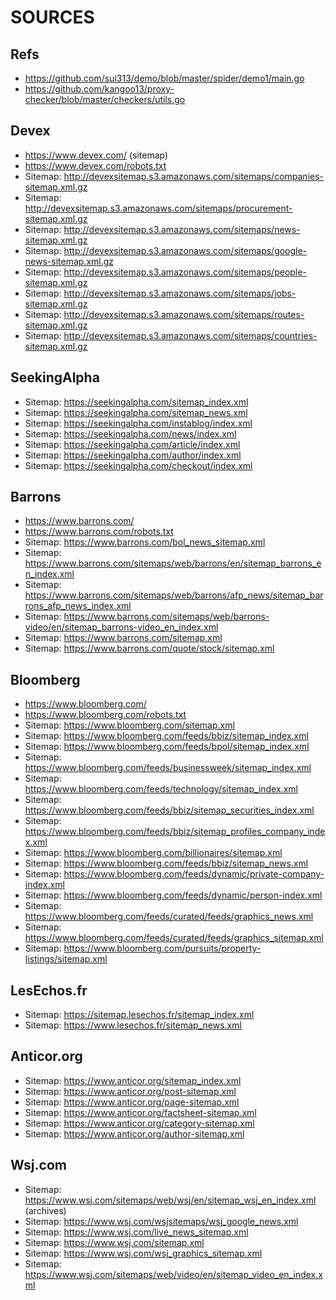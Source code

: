 # SOURCES

## Refs
- https://github.com/sui313/demo/blob/master/spider/demo1/main.go
- https://github.com/kangoo13/proxy-checker/blob/master/checkers/utils.go

## Devex
- https://www.devex.com/ (sitemap)
- https://www.devex.com/robots.txt
- Sitemap: http://devexsitemap.s3.amazonaws.com/sitemaps/companies-sitemap.xml.gz
- Sitemap: http://devexsitemap.s3.amazonaws.com/sitemaps/procurement-sitemap.xml.gz
- Sitemap: http://devexsitemap.s3.amazonaws.com/sitemaps/news-sitemap.xml.gz
- Sitemap: http://devexsitemap.s3.amazonaws.com/sitemaps/google-news-sitemap.xml.gz
- Sitemap: http://devexsitemap.s3.amazonaws.com/sitemaps/people-sitemap.xml.gz
- Sitemap: http://devexsitemap.s3.amazonaws.com/sitemaps/jobs-sitemap.xml.gz
- Sitemap: http://devexsitemap.s3.amazonaws.com/sitemaps/routes-sitemap.xml.gz
- Sitemap: http://devexsitemap.s3.amazonaws.com/sitemaps/countries-sitemap.xml.gz

## SeekingAlpha
- Sitemap: https://seekingalpha.com/sitemap_index.xml
- Sitemap: https://seekingalpha.com/sitemap_news.xml
- Sitemap: https://seekingalpha.com/instablog/index.xml
- Sitemap: https://seekingalpha.com/news/index.xml
- Sitemap: https://seekingalpha.com/article/index.xml
- Sitemap: https://seekingalpha.com/author/index.xml
- Sitemap: https://seekingalpha.com/checkout/index.xml

## Barrons
- https://www.barrons.com/
- https://www.barrons.com/robots.txt
- Sitemap: https://www.barrons.com/bol_news_sitemap.xml
- Sitemap: https://www.barrons.com/sitemaps/web/barrons/en/sitemap_barrons_en_index.xml
- Sitemap: https://www.barrons.com/sitemaps/web/barrons/afp_news/sitemap_barrons_afp_news_index.xml
- Sitemap: https://www.barrons.com/sitemaps/web/barrons-video/en/sitemap_barrons-video_en_index.xml
- Sitemap: https://www.barrons.com/sitemap.xml
- Sitemap: https://www.barrons.com/quote/stock/sitemap.xml

## Bloomberg
- https://www.bloomberg.com/
- https://www.bloomberg.com/robots.txt
- Sitemap: https://www.bloomberg.com/sitemap.xml
- Sitemap: https://www.bloomberg.com/feeds/bbiz/sitemap_index.xml
- Sitemap: https://www.bloomberg.com/feeds/bpol/sitemap_index.xml
- Sitemap: https://www.bloomberg.com/feeds/businessweek/sitemap_index.xml
- Sitemap: https://www.bloomberg.com/feeds/technology/sitemap_index.xml
- Sitemap: https://www.bloomberg.com/feeds/bbiz/sitemap_securities_index.xml
- Sitemap: https://www.bloomberg.com/feeds/bbiz/sitemap_profiles_company_index.xml
- Sitemap: https://www.bloomberg.com/billionaires/sitemap.xml
- Sitemap: https://www.bloomberg.com/feeds/bbiz/sitemap_news.xml
- Sitemap: https://www.bloomberg.com/feeds/dynamic/private-company-index.xml
- Sitemap: https://www.bloomberg.com/feeds/dynamic/person-index.xml
- Sitemap: https://www.bloomberg.com/feeds/curated/feeds/graphics_news.xml
- Sitemap: https://www.bloomberg.com/feeds/curated/feeds/graphics_sitemap.xml
- Sitemap: https://www.bloomberg.com/pursuits/property-listings/sitemap.xml

## LesEchos.fr
- Sitemap: https://sitemap.lesechos.fr/sitemap_index.xml
- Sitemap: https://www.lesechos.fr/sitemap_news.xml

## Anticor.org
- Sitemap: https://www.anticor.org/sitemap_index.xml
- Sitemap: https://www.anticor.org/post-sitemap.xml
- Sitemap: https://www.anticor.org/page-sitemap.xml
- Sitemap: https://www.anticor.org/factsheet-sitemap.xml
- Sitemap: https://www.anticor.org/category-sitemap.xml
- Sitemap: https://www.anticor.org/author-sitemap.xml

## Wsj.com
- Sitemap: https://www.wsj.com/sitemaps/web/wsj/en/sitemap_wsj_en_index.xml (archives)
- Sitemap: https://www.wsj.com/wsjsitemaps/wsj_google_news.xml
- Sitemap: https://www.wsj.com/live_news_sitemap.xml
- Sitemap: https://www.wsj.com/sitemap.xml
- Sitemap: https://www.wsj.com/wsj_graphics_sitemap.xml
- Sitemap: https://www.wsj.com/sitemaps/web/video/en/sitemap_video_en_index.xml